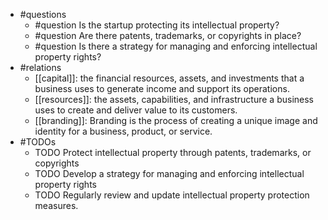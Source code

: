 - #questions
	- #question Is the startup protecting its intellectual property?
	- #question Are there patents, trademarks, or copyrights in place?
	- #question Is there a strategy for managing and enforcing intellectual property rights?
- #relations
	- [[capital]]: the financial resources, assets, and investments that a business uses to generate income and support its operations.
	- [[resources]]: the assets, capabilities, and infrastructure a business uses to create and deliver value to its customers.
	- [[branding]]: Branding is the process of creating a unique image and identity for a business, product, or service.
- #TODOs
	- TODO Protect intellectual property through patents, trademarks, or copyrights
	- TODO  Develop a strategy for managing and enforcing intellectual property rights
	- TODO  Regularly review and update intellectual property protection measures.































